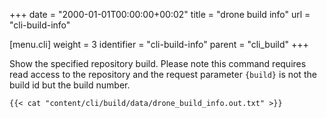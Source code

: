 +++
date = "2000-01-01T00:00:00+00:02"
title = "drone build info"
url = "cli-build-info"

[menu.cli]
  weight = 3
  identifier = "cli-build-info"
  parent = "cli_build"
+++

Show the specified repository build. Please note this command requires read access to the repository and the request parameter `{build}` is not the build id but the build number.

```text
{{< cat "content/cli/build/data/drone_build_info.out.txt" >}}
```
